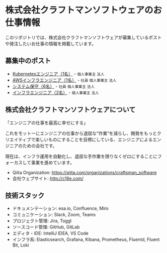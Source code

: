 # 株式会社クラフトマンソフトウェアのお仕事情報

このリポジトリでは、株式会社クラフトマンソフトウェアが募集しているポストや発注したいお仕事の情報を掲載しています。

## 募集中のポスト

* [Kubernetesエンジニア（1名）](./posts/kubernetes.md) - `個人事業主` `法人`
* [AWSインフラエンジニア（1名）](./posts/aws.md) - `社員` `個人事業主` `法人`
* [システム保守（6名）](./posts/system-maintainer.md) - `社員` `個人事業主` `法人`
* [インフラエンジニア（2名）](./posts/infrastructure-developer.md) - `個人事業主` `法人`

## 株式会社クラフトマンソフトウェアについて

「エンジニアの仕事を最高に幸せにする」

これをモットーにエンジニアの仕事から退屈な”作業“を減らし、開発をもっとクリエイティブで楽しいものにすることを目標にしている、エンジニアによるエンジニアのための会社です。

現在は、インフラ運用を自動化し、退屈な手作業を限りなくゼロにすることにフォーカスして事業を進めています。

* Qiita Organization: https://qiita.com/organizations/craftsman_software
* 会社ウェブサイト: http://c16e.com/

## 技術スタック

* ドキュメンテーション: esa.io, Confluence, Miro
* コミュニケーション: Slack, Zoom, Teams
* プロジェクト管理: Jira, Toggl
* ソースコード管理: GitHub, GitLab
* エディタ・IDE: IntelliJ IDEA, VS Code
* インフラ系: Elasticsearch, Grafana, Kibana, Prometheus, Fluentd, Fluent Bit, Loki
